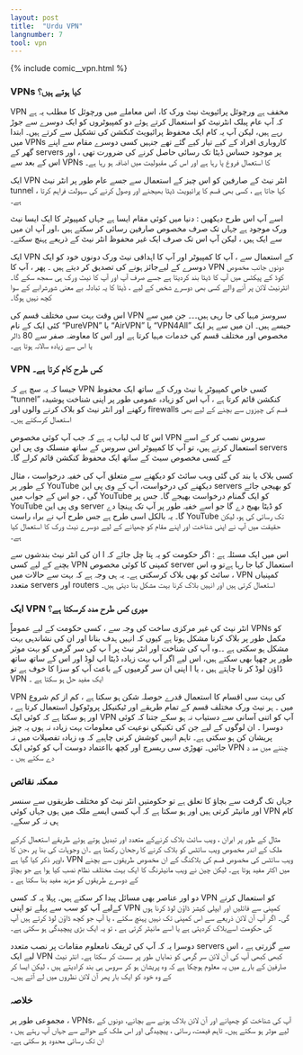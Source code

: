 ```yaml
---
layout: post
title:  "Urdu VPN"
langnumber: 7
tool: vpn
---
```


{% include comic__vpn.html %}



<h3 class='subhed'>VPNs کیا ہوتے ہیں؟</h3>

VPN مخفف ہے ورچوئل پرائیویٹ نیٹ ورک کا، اس معاملے میں ورچوئل کا مطلب یہ ہے کہ آپ عام پبلک انٹرنیٹ   کو استعمال کرتے ہوئے دو کمپیوٹروں کو ایک دوسرے سے جوڑ رہے ہیں، لیکن آپ یہ کام ایک محفوظ پرائیویٹ کنکشن  کی تشکیل سے  کرتے ہیں۔ ابتدا  میں VPNs کاروباری افراد کے کیے تیار کیے گئے تھے جنہیں کسی دوسرے مقام سے اپنے گھر کے   servers پر موجود حساس ڈیٹا  تک رسائی حاصل کرنے کی ضرورت  تھی  ، اور اس کے بعد سے VPNs  کا استعمال فروغ پا رہا ہے اور اس کی مقبولیت میں اضافہ ہو رہا ہے۔ 

 ایک VPN   انٹر نیٹ کے صارفین کو اس چیز کے استعمال سے جسے عام طور پر انٹر نیٹ tunnel ،  کہا جاتا ہے ،  کسی بھی قسم کا   پرائیویٹ ڈیٹا بھیجنے اور وصول کرنے کی  سہولت فراہم  کرتا ہے۔

اسے آپ اس طرح دیکھیں :  دنیا میں  کوئی مقام ایسا ہے جہاں  کمپیوٹر کا ایک  ایسا نیٹ ورک موجود ہے  جہاں تک صرف مخصوص صارفین رسائی کر سکتے ہیں ،اور آپ ان میں سے ایک ہیں ، لیکن آپ اس تک صرف ایک غیر محفوظ انٹر نیٹ کے ذریعے پہنچ سکتے۔

ایک VPN کے استعمال سے ، آپ کا کمپیوٹر اور آپ کا اہدافی نیٹ ورک دونوں خود کو  ایک دوسرے کے لیےجائز ہونے کی تصدیق کر دیتے ہیں ۔ پھر ، آپ کا VPN  دونوں جانب مخصوص کوڈ کے پیکٹس میں آپ کا  ڈیٹا بند کردیتا ہے جسے صرف آپ اور آپ کا نیٹ ورک ہی سمجھ سکے گا۔  انٹرنیٹ لائن  پر آنے والے  کسی بھی دوسرے شخص کے لیے ، ڈٰیٹا کا یہ تبادلہ  بے معنی شورشرابے کے سوا کچھ نہیں ہوگا۔

اس وقت بہت سی مختلف قسم کی VPN سروسز مہیا کی جا رہی ہیں۔۔۔ جن میں سے کئی ایک کے نام “PureVPN”  یا  “AirVPN” یا “VPN4All” جیسے ہیں۔ ان میں سے ہر ایک  مخصوص اور مختلف قسم کی خدمات مہیا کرتا ہے اور اس کا معاوضہ صفر سے 80 ڈالر یا اس سے زیادہ سالانہ ہوتا ہے۔

<h3 class='subhed icon how'>VPN کس طرح کام کرتا ہے۔</h3>

جیسا کہ یہ سچ ہے کہ VPN کسی خاص  کمپیوٹر یا نیٹ ورک کے ساتھ ایک محفوظ “tunnel” کنکشن قائم کرتا ہے ،  آپ اس کو زیادہ عمومی طور پر اپنی  شناخت  پوشیدہ رکھنے اور انٹر نیٹ کو بلاک کرنے والوں اور firewalls قسم کی چیزوں سے بچنے کے لیے  بھی  استعمال کرسکتے ہیں۔

اس کا لب لباب یہ ہے کہ جب آپ کوئی مخصوص VPN سروس نصب کر کے اسے استعمال کرتے ہیں، تو آپ کا کمپیوٹر اس سروس کے ساتھ منسلک  وی پی این  servers  کے  کسی مخصوص   سیٹ کے ساتھ   ایک محفوظ کنکشن قائم کرلے گا۔

کسی بلاک یا بند کی گئی ویب سائٹ کو دیکھنے سے متعلق آپ کی خفیہ درخواست ، مثال کے طور پر YouTube دیکھنے کی درخواست،  آپ کے وی پی این servers کو بھیجی جائے گی ، جو اس کے جواب میں  YouTube کو ایک گمنام درخواست بھیجے گا۔ جس پر YouTube وی پی این server کو ڈیٹا بھیج دے گا جو اسے خفیہ طور پر آپ تک پہنچا دے گا۔  یہ بالکل اسی طرح  ہے جس طرح آپ نے   براہ راست YouTube تک رسائی کی ہو، لیکن حقیقت میں آپ نے اپنی شناخت اور اپنے مقام کو چھپانے کے لیے دوسرے نیٹ ورک کا استعمال کیا ہے۔ 

اس میں  ایک مسئلہ ہے : اگر حکومت کو یہ پتا چل جائے  کہ ا ان کی انٹر نیٹ بندشوں سے بچنے کے لیے کسی VPN کمپنی کا کوئی   مخصوص  server  استعمال کیا جا رہا ہےتو وہ اس سائٹ کو بھی بلاک کرسکتی ہے۔ یہ ہی وجہ ہے کہ بہت سے حالات میں ، VPN کمپنیاں متعدد servers  اور  routers استعمال کرتی ہیں  اور انہیں  بلاک کرنا بہت مشکل بنا دیتی ہیں۔

<h3 class='subhed icon help'>ایک VPN  میری کس طرح مدد کرسکتا ہے؟</h3>

انٹر نیٹ کی غیر مرکزی ساخت کی وجہ سے ،  کسی  حکومت کے لیے  عموماًٍ  VPNs کو  مکمل طور پر بلاک کرنا مشکل ہوتا ہے کیوں کہ  انہیں ہدف بنانا اور ان  کی نشاندہی  بہت  مشکل ہو سکتی ہے ۔۔وہ آپ کی شناخت   اور انٹر نیٹ پر آ پ کی سر گرمی کو  بہت موثر طور پر چھپا بھی سکتے ہیں، اس لیے اگر آپ بہت  زیادہ ڈیٹا  اپ لوڈ  اور  اس کے ساتھ ساتھ ڈاؤن لوڈ  کر نا چاہتے ہیں ، یا ا  اپنی  ان سر گرمیوں کے باعث  آپ کو سزا کا خوف ہے تو  VPN  ایک  مفید حل ہو سکتا ہے ۔

VPN   کی بہت  سی اقسام کا استعمال  قدرے حوصلہ شکن ہو سکتا ہے ، کم از کم شروع میں ۔ ہر نیٹ ورک   مختلف قسم کے تمام طریقے اور ٹیکنیکل پروٹوکول استعمال کرتا ہے ، اور ہو سکتا ہے کہ کوئی ایک  VPN  آپ کو اتنی آسانی سے دستیاب نہ ہو سکے جتنا کہ کوئی دوسرا  ۔   ان لوگوں کے لیے جن   کی  تکنیکی نوعیت کی معلومات بہت زیادہ نہ ہوں  یہ چیز   پریشان کن ہو سکتی ہے۔ تاہم انہیں کوشش کرنی چاہیے  کہ وہ زیادہ   تفصیلات میں نہ جائیں۔  تھوڑی سی ریسرچ  اور  کچھ بااعتماد دوست آپ کو  کوئی ایک VPN چننے میں مد د دے سکتے ہیں ۔

<h3 class='subhed icon caution'>ممکنہ نقائص</h3>

جہاں تک گرفت سے بچاؤ کا تعلق ہے تو حکومتیں انٹر نیٹ کو مختلف طریقوں سے سنسر اور مانیٹر کرتی ہیں اور ہو سکتا ہے کہ  آپ کسی ایسے ملک میں ہوں جہاں کوئی  VPN  کام  ہی نہ کر  سکے۔

 مثال کے طور پر ایران ،    ویب سائٹ بلاک کرنےکے متعدد اور تبدیل ہوتے ہوئے طریقے استعمال کرکے ملک کے اندر مخصوص ویب سائٹس کو بلاک  کرنے کا رجحان رکھتا ہے ۔ان  وجوہات کی بنا پر ،جن کا اوپر ذکر کیا گیا ہے،   VPN   ویب سائٹس کی   مخصوص قسم کی بلاکنگ   کے ان مخصوص طریقوں سے بچنے میں اکثر مفید ہوتا ہے۔ لیکن چین نے ویب مانیٹرنگ کا ایک بہت مختلف نظام نصب کیا ہوا ہے جو   بچاؤ کے دوسرے طریقوں کو مزید مفید بنا سکتا ہے ۔

 دو اور عناصر بھی مسائل پیدا کر سکتے ہیں۔ پہلا    یہ کہ کسی VPN کو استعمال کرنے کےلیے آپ کو  سب سے پہلے تو اپنی  VPN  کمپنی  سے فائلیں اور ایپلی کیشز ڈاؤن لوڈ کرنا ہوں گی۔ اگر آپ آن لائن ذریعے سے اس کمپنی تک نہیں پہنچ سکتے ، یا آپ  جو کچھ ڈاؤن لوڈ کرتے ہیں آپ کی حکومت اسےبلاک کردیتی ہے یا اسے مانیٹر کرتی ہے ، تو یہ ایک بڑی پیچیدگی ہو  سکتی ہے۔

 دوسرا یہ کہ آپ کی ٹریفک نامعلوم مقامات  پر نصب  متعدد servers سے گزرتی ہے  ، اس لیے ایک VPN کبھی کبھی  آپ کی آن لائن سر گرمی کو نمایاں طور پر سست کر سکتا ہے۔   انٹر نیٹ صارفین  کے بارے میں یہ معلوم ہوچکا ہے کہ وہ پریشان ہو کر سروس ہی بند کرادیتے ہیں ، لیکن ایسا کر کے وہ  خود کو ایک بار پھر آن لائن نظروں میں لے آتے ہیں۔

<h3 class='subhed icon bottomLine'>خلاصہ</h3>

 مجموعی طور پر ، VPNs، آپ کی شناخت کو چھپانے اور آن لائن بلاک ہونے سے بچانے، دونوں کے لیے موثر ہو سکتے ہیں۔ تاہم   قیمت، رسائی ، پیچیدگی اور اس ملک کے حوالے سے جہاں آپ رہتے ہیں ،  ان تک رسائی محدود  ہو سکتی ہے۔
